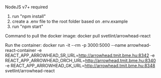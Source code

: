NodeJS v7+ required

1. run "npm install"
2. create a .env file to the root folder based on .env.example
3. run "npm start"

Command to pull the docker image:
docker pull svetlint/arrowhead-react

Run the container:
docker run -it --rm -p 3000:5000 --name arrowhead-react-container -e REACT_APP_ARROWHEAD_SR_URL=http://arrowhead.tmit.bme.hu:8342 -e REACT_APP_ARROWHEAD_ORCH_URL=http://arrowhead.tmit.bme.hu:8340 -e REACT_APP_ARROWHEAD_GK_URL=http://arrowhead.tmit.bme.hu:8348 svetlint/arrowhead-react
